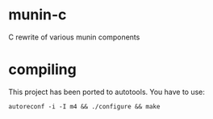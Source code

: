 munin-c
=======

C rewrite of various munin components

compiling
=========
This project has been ported to autotools. You have to use:

    autoreconf -i -I m4 && ./configure && make
